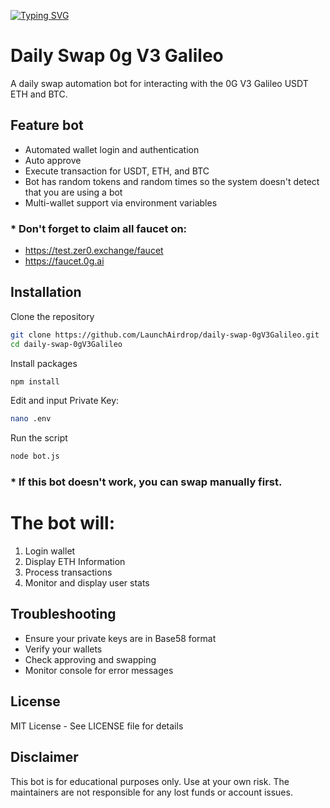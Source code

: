 [![Typing SVG](https://readme-typing-svg.demolab.com?font=Fira+Code&pause=1000&width=435&lines=Welcome+To+LaunchAirdrop)](https://git.io/typing-svg)

# Daily Swap 0g V3 Galileo
A daily swap automation bot for interacting with the 0G V3 Galileo USDT ETH and BTC.


## Feature bot
- Automated wallet login and authentication
- Auto approve
- Execute transaction for USDT, ETH, and BTC
- Bot has random tokens and random times so the system doesn't detect that you are using a bot
- Multi-wallet support via environment variables

### * Don't forget to claim all faucet on: 
- https://test.zer0.exchange/faucet
- https://faucet.0g.ai

## Installation

Clone the repository
```bash
git clone https://github.com/LaunchAirdrop/daily-swap-0gV3Galileo.git
cd daily-swap-0gV3Galileo
```

Install packages
```bash
npm install
```

Edit and input Private Key:
```bash
nano .env
```

Run the script
```bash
node bot.js
```

### * If this bot doesn't work, you can swap manually first.

# The bot will:
1. Login wallet
2. Display ETH Information
3. Process transactions
4. Monitor and display user stats

## Troubleshooting

- Ensure your private keys are in Base58 format
- Verify your wallets
- Check approving and swapping
- Monitor console for error messages

## License

MIT License - See LICENSE file for details

## Disclaimer

This bot is for educational purposes only. Use at your own risk. The maintainers are not responsible for any lost funds or account issues.





